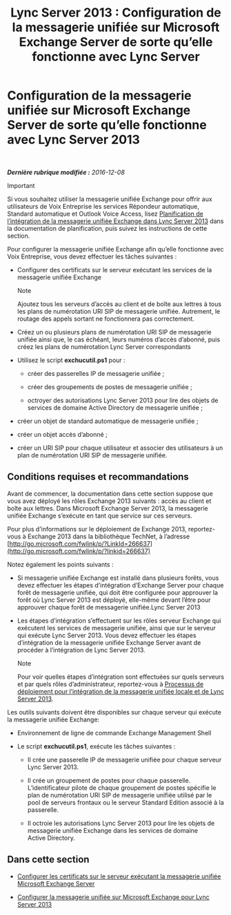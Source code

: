 ﻿---
title: 'Lync Server 2013 : Configuration de la messagerie unifiée sur Microsoft Exchange Server de sorte qu’elle fonctionne avec Lync Server'
TOCTitle: Configuration de la messagerie unifiée sur Microsoft Exchange Server de sorte qu’elle fonctionne avec Lync Server 2013
ms:assetid: 058da9c4-23af-4ddb-9f63-70133a8aafc6
ms:mtpsurl: https://technet.microsoft.com/fr-fr/library/Gg398106(v=OCS.15)
ms:contentKeyID: 49296125
ms.date: 12/10/2016
mtps_version: v=OCS.15
ms.translationtype: HT
---

# Configuration de la messagerie unifiée sur Microsoft Exchange Server de sorte qu’elle fonctionne avec Lync Server 2013

 

_**Dernière rubrique modifiée :** 2016-12-08_

> [!important]  
> Si vous souhaitez utiliser la messagerie unifiée Exchange pour offrir aux utilisateurs de Voix Entreprise les services Répondeur automatique, Standard automatique et Outlook Voice Access, lisez <a href="lync-server-2013-planning-for-exchange-unified-messaging-integration.md">Planification de l’intégration de la messagerie unifiée Exchange dans Lync Server 2013</a> dans la documentation de planification, puis suivez les instructions de cette section.

Pour configurer la messagerie unifiée Exchange afin qu’elle fonctionne avec Voix Entreprise, vous devez effectuer les tâches suivantes :

  - Configurer des certificats sur le serveur exécutant les services de la messagerie unifiée Exchange
    
    > [!note]  
    > Ajoutez tous les serveurs d’accès au client et de boîte aux lettres à tous les plans de numérotation URI SIP de messagerie unifiée. Autrement, le routage des appels sortant ne fonctionnera pas correctement.

  - Créez un ou plusieurs plans de numérotation URI SIP de messagerie unifiée ainsi que, le cas échéant, leurs numéros d’accès d’abonné, puis créez les plans de numérotation Lync Server correspondants

  - Utilisez le script **exchucutil.ps1** pour :
    
      - créer des passerelles IP de messagerie unifiée ;
    
      - créer des groupements de postes de messagerie unifiée ;
    
      - octroyer des autorisations Lync Server 2013 pour lire des objets de services de domaine Active Directory de messagerie unifiée ;

  - créer un objet de standard automatique de messagerie unifiée ;

  - créer un objet accès d’abonné ;

  - créer un URI SIP pour chaque utilisateur et associer des utilisateurs à un plan de numérotation URI SIP de messagerie unifiée.

## Conditions requises et recommandations

Avant de commencer, la documentation dans cette section suppose que vous avez déployé les rôles Exchange 2013 suivants : accès au client et boîte aux lettres. Dans Microsoft Exchange Server 2013, la messagerie unifiée Exchange s’exécute en tant que service sur ces serveurs.

Pour plus d’informations sur le déploiement de Exchange 2013, reportez-vous à Exchange 2013 dans la bibliothèque TechNet, à l’adresse [http://go.microsoft.com/fwlink/p/?LinkId=266637](http://go.microsoft.com/fwlink/p/?linkid=266637)

Notez également les points suivants :

  - Si messagerie unifiée Exchange est installé dans plusieurs forêts, vous devez effectuer les étapes d’intégration d’Exchange Server pour chaque forêt de messagerie unifiée, qui doit être configurée pour approuver la forêt où Lync Server 2013 est déployé, elle-même devant l’être pour approuver chaque forêt de messagerie unifiée.Lync Server 2013

  - Les étapes d’intégration s’effectuent sur les rôles serveur Exchange qui exécutent les services de messagerie unifiée, ainsi que sur le serveur qui exécute Lync Server 2013. Vous devez effectuer les étapes d’intégration de la messagerie unifiée Exchange Server avant de procéder à l’intégration de Lync Server 2013.
    
    > [!note]  
    > Pour voir quelles étapes d’intégration sont effectuées sur quels serveurs et par quels rôles d’administrateur, reportez-vous à <a href="lync-server-2013-deployment-process-for-integrating-on-premises-unified-messaging.md">Processus de déploiement pour l’intégration de la messagerie unifiée locale et de Lync Server 2013</a>.

Les outils suivants doivent être disponibles sur chaque serveur qui exécute la messagerie unifiée Exchange:

  - Environnement de ligne de commande Exchange Management Shell

  - Le script **exchucutil.ps1**, exécute les tâches suivantes :
    
      - Il crée une passerelle IP de messagerie unifiée pour chaque serveur Lync Server 2013.
    
      - Il crée un groupement de postes pour chaque passerelle. L’identificateur pilote de chaque groupement de postes spécifie le plan de numérotation URI SIP de messagerie unifiée utilisé par le pool de serveurs frontaux ou le serveur Standard Edition associé à la passerelle.
    
      - Il octroie les autorisations Lync Server 2013 pour lire les objets de messagerie unifiée Exchange dans les services de domaine Active Directory.

## Dans cette section

  - [Configurer les certificats sur le serveur exécutant la messagerie unifiée Microsoft Exchange Server](lync-server-2013-configure-certificates-on-the-server-running-microsoft-exchange-server-unified-messaging.md)

  - [Configurer la messagerie unifiée sur Microsoft Exchange pour Lync Server 2013](lync-server-2013-configure-unified-messaging-on-microsoft-exchange.md)

